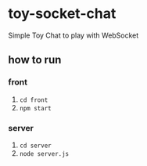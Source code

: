 # toy-socket-chat
Simple Toy Chat to play with WebSocket

## how to run
### front 
1. `cd front`
2. `npm start`

### server 
1. `cd server`
2. `node server.js`
